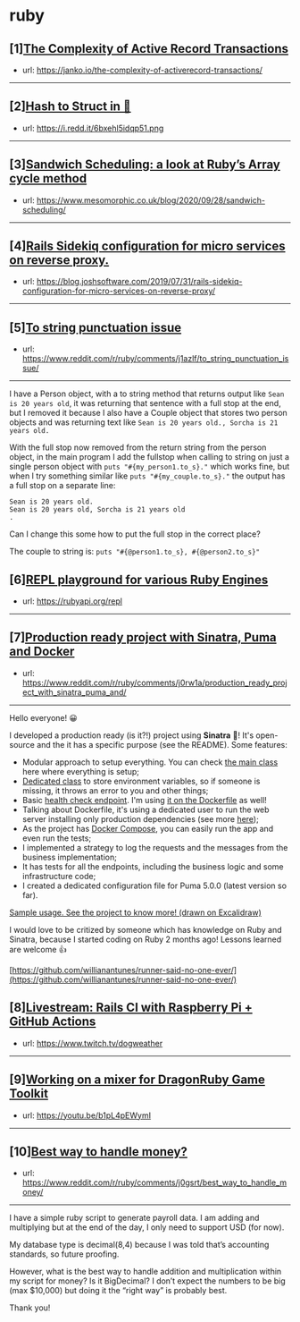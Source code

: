 # ruby
## [1][The Complexity of Active Record Transactions](https://www.reddit.com/r/ruby/comments/j1a97j/the_complexity_of_active_record_transactions/)
- url: https://janko.io/the-complexity-of-activerecord-transactions/
---

## [2][Hash to Struct in 💎](https://www.reddit.com/r/ruby/comments/j0vpyf/hash_to_struct_in/)
- url: https://i.redd.it/6bxehl5idqp51.png
---

## [3][Sandwich Scheduling: a look at Ruby’s Array cycle method](https://www.reddit.com/r/ruby/comments/j195jp/sandwich_scheduling_a_look_at_rubys_array_cycle/)
- url: https://www.mesomorphic.co.uk/blog/2020/09/28/sandwich-scheduling/
---

## [4][Rails Sidekiq configuration for micro services on reverse proxy.](https://www.reddit.com/r/ruby/comments/j1bsas/rails_sidekiq_configuration_for_micro_services_on/)
- url: https://blog.joshsoftware.com/2019/07/31/rails-sidekiq-configuration-for-micro-services-on-reverse-proxy/
---

## [5][To string punctuation issue](https://www.reddit.com/r/ruby/comments/j1azlf/to_string_punctuation_issue/)
- url: https://www.reddit.com/r/ruby/comments/j1azlf/to_string_punctuation_issue/
---
I have a Person object, with a to string method that returns output like `Sean is 20 years old`, it was returning that sentence with a full stop at the end, but I removed it because I also have a Couple object that stores two person objects and was returning text like `Sean is 20 years old., Sorcha is 21 years old.`

With the full stop now removed from the return string from the person object, in the main program I add the fullstop when calling to string on just a single person object with `puts "#{my_person1.to_s}."` which works fine, but when I try something similar like `puts "#{my_couple.to_s}."` the output has a full stop on a separate line:

    Sean is 20 years old.
    Sean is 20 years old, Sorcha is 21 years old
    .
    

Can I change this some how to put the full stop in the correct place?

The couple to string is: `puts "#{@person1.to_s}, #{@person2.to_s}"`
## [6][REPL playground for various Ruby Engines](https://www.reddit.com/r/ruby/comments/j0nsey/repl_playground_for_various_ruby_engines/)
- url: https://rubyapi.org/repl
---

## [7][Production ready project with Sinatra, Puma and Docker](https://www.reddit.com/r/ruby/comments/j0rw1a/production_ready_project_with_sinatra_puma_and/)
- url: https://www.reddit.com/r/ruby/comments/j0rw1a/production_ready_project_with_sinatra_puma_and/
---
Hello everyone! 😀

I developed a production ready (is it?!) project using **Sinatra** 🚀! It's open-source and the it has a specific purpose (see the README). Some features:

* Modular approach to setup everything. You can check [the main class](https://github.com/willianantunes/runner-said-no-one-ever/blob/d00ad82bc7e982f144fd0087567944cfcdca90c2/lib/runner_said_no_one_ever.rb#L16-L28) here where everything is setup;
* [Dedicated class](https://github.com/willianantunes/runner-said-no-one-ever/blob/d00ad82bc7e982f144fd0087567944cfcdca90c2/lib/runner_said_no_one_ever/config/settings.rb#L2) to store environment variables, so if someone is missing, it throws an error to you and other things;
* Basic [health check endpoint](https://github.com/willianantunes/runner-said-no-one-ever/blob/ba4046ef71d47ea05d8cdf517d3470979244cb38/lib/runner_said_no_one_ever/controllers/healthcheck_controller.rb#L2). I'm using [it on the Dockerfile](https://github.com/willianantunes/runner-said-no-one-ever/blob/6037b862a5a0f092e2e5597cce1d59c8c142deaf/Dockerfile#L21) as well!
* Talking about Dockerfile, it's using a dedicated user to run the web server installing only production dependencies (see more [here](https://github.com/willianantunes/runner-said-no-one-ever/blob/6037b862a5a0f092e2e5597cce1d59c8c142deaf/Dockerfile#L14-L15));
* As the project has [Docker Compose](https://github.com/willianantunes/runner-said-no-one-ever/blob/9c3a003c83f66bfb9a3c2bb02ce39b13b5258791/docker-compose.yaml#L3-L18), you can easily run the app and even run the tests;
* I implemented a strategy to log the requests and the messages from the business implementation;
* It has tests for all the endpoints, including the business logic and some infrastructure code;
* I created a dedicated configuration file for Puma 5.0.0 (latest version so far).

[Sample usage. See the project to know more! \(drawn on Excalidraw\)](https://preview.redd.it/asfdk2fz7pp51.png?width=1450&amp;format=png&amp;auto=webp&amp;s=a123dfad2e3e69fcc4d93261886f221e45d27300)

I would love to be critized by someone which has knowledge on Ruby and Sinatra, because I started coding on Ruby 2 months ago! Lessons learned are welcome 👍

  
[https://github.com/willianantunes/runner-said-no-one-ever/](https://github.com/willianantunes/runner-said-no-one-ever/)
## [8][Livestream: Rails CI with Raspberry Pi + GitHub Actions](https://www.reddit.com/r/ruby/comments/j0v91t/livestream_rails_ci_with_raspberry_pi_github/)
- url: https://www.twitch.tv/dogweather
---

## [9][Working on a mixer for DragonRuby Game Toolkit](https://www.reddit.com/r/ruby/comments/j0w0vc/working_on_a_mixer_for_dragonruby_game_toolkit/)
- url: https://youtu.be/b1pL4pEWymI
---

## [10][Best way to handle money?](https://www.reddit.com/r/ruby/comments/j0gsrt/best_way_to_handle_money/)
- url: https://www.reddit.com/r/ruby/comments/j0gsrt/best_way_to_handle_money/
---
I have a simple ruby script to generate payroll data. I am adding and multiplying but at the end of the day, I only need to support USD (for now). 

My database type is decimal(8,4) because I was told that’s accounting standards, so future proofing. 

However, what is the best way to handle addition and multiplication within my script for money? Is it BigDecimal? I don’t expect the numbers to be big (max $10,000) but doing it the “right way” is probably best. 

Thank you!
